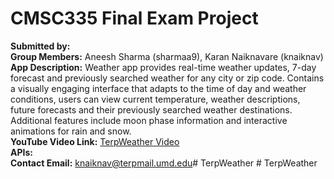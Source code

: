 # CMSC335 Final Exam Project

**Submitted by:**\
**Group Members:** Aneesh Sharma (sharmaa9), Karan Naiknavare (knaiknav)\
**App Description:** Weather app provides real-time weather updates, 7-day forecast and previously searched weather for any city or zip code. Contains a visually engaging interface that adapts to the time of day and weather conditions, users can view current temperature, weather descriptions, future forecasts and their previously searched weather destinations. Additional features include moon phase information and interactive animations for rain and snow.\
**YouTube Video Link:** [TerpWeather Video](https://youtu.be/YPfxfnsf2fQ)\
**APIs:**\
**Contact Email:** knaiknav@terpmail.umd.edu#   T e r p W e a t h e r  
 #   T e r p W e a t h e r  
 